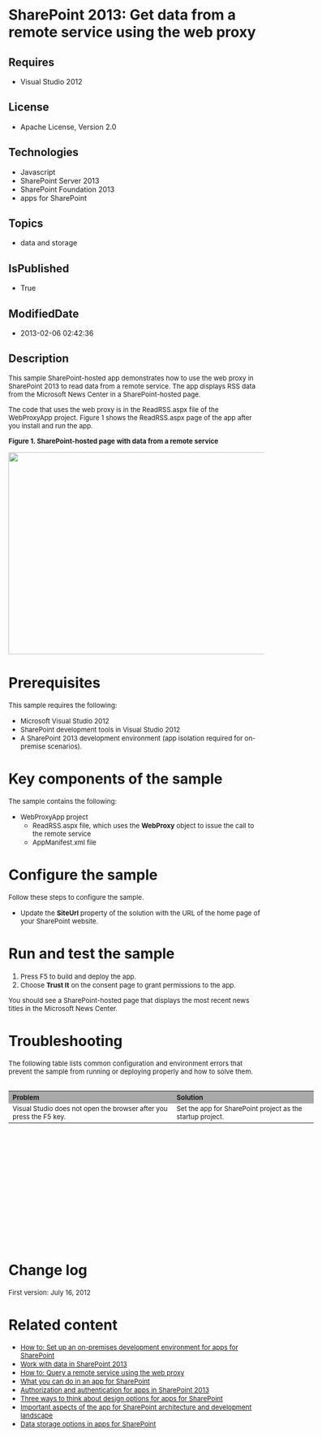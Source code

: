 # SharePoint 2013: Get data from a remote service using the web proxy
## Requires
* Visual Studio 2012
## License
* Apache License, Version 2.0
## Technologies
* Javascript
* SharePoint Server 2013
* SharePoint Foundation 2013
* apps for SharePoint
## Topics
* data and storage
## IsPublished
* True
## ModifiedDate
* 2013-02-06 02:42:36
## Description

<p><span style="font-size:small">This sample SharePoint-hosted app demonstrates how to use the web proxy in SharePoint 2013 to read data from a remote service. The app displays RSS data from the Microsoft News Center in a SharePoint-hosted page.</span></p>
<p><span style="font-size:small">The code that uses the web proxy is in the ReadRSS.aspx file of the WebProxyApp project. Figure 1 shows the ReadRSS.aspx page of the app after you install and run the app.</span></p>
<p><strong><span style="font-size:small">Figure 1. SharePoint-hosted page with data from a remote service</span></strong></p>
<p><span style="font-size:small"><img id="67633" src="http://i1.code.msdn.s-msft.com/sharepoint-2013-get-data-705bdcd5/image/file/67633/1/fig1.png" alt="" width="557" height="398"></span></p>
<h1>Prerequisites</h1>
<p><span style="font-size:small">This sample requires the following:</span></p>
<ul>
<li><span style="font-size:small">Microsoft Visual Studio 2012</span> </li><li><span style="font-size:small">SharePoint development tools in Visual Studio 2012</span>
</li><li><span style="font-size:small">A SharePoint 2013 development environment (app isolation required for on-premise scenarios).</span>
</li></ul>
<h1>Key components of the sample</h1>
<p><span style="font-size:small">The sample contains the following:</span></p>
<ul>
<li><span style="font-size:small">WebProxyApp project</span>
<ul>
<li><span style="font-size:small">ReadRSS.aspx file, which uses the <strong>WebProxy</strong> object to issue the call to the remote service</span>
</li><li><span style="font-size:small">AppManifest.xml file</span> </li></ul>
</li></ul>
<h1>Configure the sample</h1>
<p><span style="font-size:small">Follow these steps to configure the sample.</span></p>
<ul>
<li><span style="font-size:small">Update the <strong>SiteUrl</strong> property of the solution with the URL of the home page of your SharePoint website.</span>
</li></ul>
<h1>Run and test the sample</h1>
<ol>
<li><span style="font-size:small">Press F5 to build and deploy the app.</span> </li><li><span style="font-size:small">Choose <strong>Trust It</strong> on the consent page to grant permissions to the app.</span>
</li></ol>
<p><span style="font-size:small">You should see a SharePoint-hosted page that displays the most recent news titles in the Microsoft News Center.</span></p>
<h1>Troubleshooting</h1>
<p><span style="font-size:small">The following table lists common configuration and environment errors that prevent the sample from running or deploying properly and how to solve them.</span></p>
<table border="0" cellspacing="5" cellpadding="5" frame="void" align="left" style="width:602px; height:140px">
<tbody>
<tr style="background-color:#a9a9a9">
<th align="left" scope="col"><strong><span style="font-size:small">Problem </span>
</strong></th>
<th align="left" scope="col"><strong><span style="font-size:small">Solution</span></strong></th>
</tr>
<tr valign="top">
<td><span style="font-size:small">Visual Studio does not open the browser after you press the F5 key.</span></td>
<td><span style="font-size:small">Set the app for SharePoint project as the startup project.</span></td>
</tr>
</tbody>
</table>
<p>&nbsp;</p>
<p>&nbsp;</p>
<p>&nbsp;</p>
<p>&nbsp;</p>
<p>&nbsp;</p>
<h1>Change log</h1>
<p><span style="font-size:small">First version: July 16, 2012</span></p>
<h1>Related content</h1>
<ul>
<li><span style="font-size:small"><a title="http://msdn.microsoft.com/en-us/library/b0878c12-27c9-4eea-ae3b-7e79e5a8838d" href="http://msdn.microsoft.com/en-us/library/b0878c12-27c9-4eea-ae3b-7e79e5a8838d" target="_blank">How to: Set&nbsp;up an on-premises&nbsp;development
 environment for apps for SharePoint</a></span> </li><li><span style="font-size:small"><span style="font-size:small"><a href="http://msdn.microsoft.com/en-us/library/1534a5f4-1d83-45b4-9714-3a1995677d85">Work with data in SharePoint 2013</a></span></span>
</li><li><span style="font-size:small"><a href="http://msdn.microsoft.com/en-us/library/16913e6d-4fc6-4c5e-84a4-6c2688703798">How to: Query a remote service using the web proxy</a></span>
</li><li><span style="font-size:small"><a title="http://msdn.microsoft.com/en-us/library/26f2999e-db7f-4fe7-a00f-05b009b1927d" href="http://msdn.microsoft.com/en-us/library/26f2999e-db7f-4fe7-a00f-05b009b1927d">What you can do in an app for SharePoint</a></span>
</li><li><span style="font-size:small"><span style="font-size:small"><a href="http://msdn.microsoft.com/en-us/library/bde5647a-fff1-4b51-b67b-2139de79ce4a">Authorization and authentication for apps&nbsp;in SharePoint 2013</a></span></span>
</li><li><span style="font-size:small"><a href="http://msdn.microsoft.com/en-us/library/0942fdce-3227-496a-8873-399fc1dbb72c">Three ways to think about design options for apps for SharePoint</a></span>
</li><li><span style="font-size:small"><a href="http://msdn.microsoft.com/en-us/library/ae96572b-8f06-4fd3-854f-fc312f7f2d88">Important aspects of the app for SharePoint architecture and development landscape</a></span>
</li><li><span style="font-size:small"><a href="http://msdn.microsoft.com/en-us/library/3034f03c-2d5a-46de-9cb8-2c101ff194fa"><span style="font-size:small">Data storage options in apps for SharePoint</span></a></span>
</li></ul>
